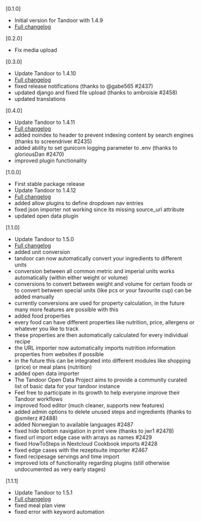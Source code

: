 [0.1.0]
* Initial version for Tandoor with 1.4.9
* [Full changelog](https://github.com/TandoorRecipes/recipes/releases/tag/1.4.9)

[0.2.0]
* Fix media upload

[0.3.0]
* Update Tandoor to 1.4.10
* [Full changelog](https://github.com/TandoorRecipes/recipes/releases/tag/1.4.10)
* fixed release notifications (thanks to @gabe565 #2437)
* updated django and fixed file upload (thanks to ambroisie #2458)
* updated translations

[0.4.0]
* Update Tandoor to 1.4.11
* [Full changelog](https://github.com/TandoorRecipes/recipes/releases/tag/1.4.11)
* added noindex to header to prevent indexing content by search engines (thanks to screendriver #2435)
* added ability to set gunicorn logging parameter to .env (thanks to gloriousDan #2470)
* improved plugin functionality

[1.0.0]
* First stable package release
* Update Tandoor to 1.4.12
* [Full changelog](https://github.com/TandoorRecipes/recipes/releases/tag/1.4.12)
* added allow plugins to define dropdown nav entries
* fixed json importer not working since its missing source_url attribute
* updated open data plugin

[1.1.0]
* Update Tandoor to 1.5.0
* [Full changelog](https://github.com/TandoorRecipes/recipes/releases/tag/1.5.0)
* added unit conversion
* tandoor can now automatically convert your ingredients to different units
* conversion between all common metric and imperial units works automatically (within either weight or volume)
* conversions to convert between weight and volume for certain foods or to convert between special units (like pcs or your favourite cup) can be added manually
* currently conversions are used for property calculation, in the future many more features are possible with this
* added food properties
* every food can have different properties like nutrition, price, allergens or whatever you like to track
* these properties are then automatically calculated for every individual recipe
* the URL importer now automatically imports nutrition information properties from websites if possible
* in the future this can be integrated into different modules like shopping (price) or meal plans (nutrition)
* added open data importer
* The Tandoor Open Data Project aims to provide a community curated list of basic data for your tandoor instance
* Feel free to participate in its growth to help everyone improve their Tandoor workflows
* improved food editor (much cleaner, supports new features)
* added admin options to delete unused steps and ingredients (thanks to @smilerz #2488)
* added Norwegian to available languages #2487
* fixed hide bottom navigation in print view (thanks to jwr1 #2478)
* fixed url import edge case with arrays as names #2429
* fixed HowToSteps in Nextcloud Cookbook imports #2428
* fixed edge cases with the rezeptsuite importer #2467
* fixed recipesage servings and time import
* improved lots of functionality regarding plugins (still otherwise undocumented as very early stages)

[1.1.1]
* Update Tandoor to 1.5.1
* [Full changelog](https://github.com/TandoorRecipes/recipes/releases/tag/1.5.1)
* fixed meal plan view
* fixed error with keyword automation

